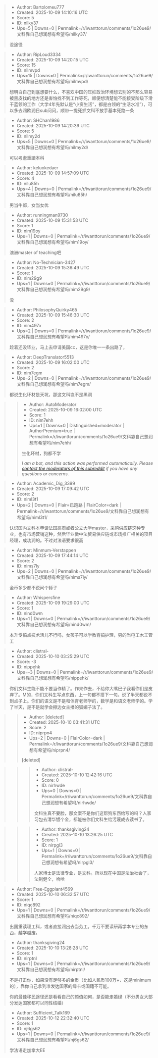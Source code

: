 > - Author: Bartolomeu777
> - Created: 2025-10-09 14:10:16 UTC
> - Score: 5
> - ID: nilky37
> - Ups=5 | Downs=0 | Permalink=/r/iwanttorun/comments/1o26ue9/文科靠自己想润想有希望吗/nilky37/
>
> 没途径

> - Author: RipLoud3334
> - Created: 2025-10-09 14:20:15 UTC
> - Score: 15
> - ID: nilmvpd
> - Ups=15 | Downs=0 | Permalink=/r/iwanttorun/comments/1o26ue9/文科靠自己想润想有希望吗/nilmvpd/
>
> 想明白自己到底想要什么，不喜欢中国的压抑政治环境想去别的不那么容易被黑皮找的地方还是害怕找不到工作等死，顺便想清楚能不能接受阶级下滑干蓝领的工作（大学4年先默认是“小资生活”，都是白领的“生活水准”），可以多去润欧润日sub问问，顺带一提死抓文科不放手基本死路一条

> - Author: SHChan1986
> - Created: 2025-10-09 14:20:36 UTC
> - Score: 5
> - ID: nilmy2d
> - Ups=5 | Downs=0 | Permalink=/r/iwanttorun/comments/1o26ue9/文科靠自己想润想有希望吗/nilmy2d/
>
> 可以考慮重讀本科

> - Author: keluokedaer
> - Created: 2025-10-09 14:57:09 UTC
> - Score: 4
> - ID: nilu85h
> - Ups=4 | Downs=0 | Permalink=/r/iwanttorun/comments/1o26ue9/文科靠自己想润想有希望吗/nilu85h/
>
> 男当牛郎，女当女优

> - Author: runningman9730
> - Created: 2025-10-09 15:31:53 UTC
> - Score: 1
> - ID: nim19oy
> - Ups=1 | Downs=0 | Permalink=/r/iwanttorun/comments/1o26ue9/文科靠自己想润想有希望吗/nim19oy/
>
> 澳洲master of teaching吧

> - Author: No-Technician-3427
> - Created: 2025-10-09 15:36:49 UTC
> - Score: 1
> - ID: nim29g9
> - Ups=1 | Downs=0 | Permalink=/r/iwanttorun/comments/1o26ue9/文科靠自己想润想有希望吗/nim29g9/
>
> 没

> - Author: PhilosophyQuirky465
> - Created: 2025-10-09 15:46:30 UTC
> - Score: 2
> - ID: nim497x
> - Ups=2 | Downs=0 | Permalink=/r/iwanttorun/comments/1o26ue9/文科靠自己想润想有希望吗/nim497x/
>
> 趁着还没毕业，马上去申请美国cc，这是你唯一一条出路了，

> - Author: DeepTranslator5513
> - Created: 2025-10-09 16:02:00 UTC
> - Score: 2
> - ID: nim7egm
> - Ups=2 | Downs=0 | Permalink=/r/iwanttorun/comments/1o26ue9/文科靠自己想润想有希望吗/nim7egm/
>
> 都说生化环材是天坑，那这文科岂不是黑洞

>> - Author: AutoModerator
>> - Created: 2025-10-09 16:02:00 UTC
>> - Score: 1
>> - ID: nim7ehh
>> - Ups=1 | Downs=0 | Distinguished=moderator | AuthorPremium=true | Permalink=/r/iwanttorun/comments/1o26ue9/文科靠自己想润想有希望吗/nim7ehh/
>>
>> 生化环材，狗都不学
>> 
>> *I am a bot, and this action was performed automatically. Please [contact the moderators of this subreddit](/message/compose/?to=/r/iwanttorun) if you have any questions or concerns.*

> - Author: Academic_Dig_3399
> - Created: 2025-10-09 17:09:42 UTC
> - Score: 2
> - ID: niml3t1
> - Ups=2 | Downs=0 | Flair=已跑路 | FlairColor=dark | Permalink=/r/iwanttorun/comments/1o26ue9/文科靠自己想润想有希望吗/niml3t1/
>
> 认识国内文科本申请法国高商或者公立大学master，采购供应链这种专业，也有市场营销这种，然后毕业做中法贸易供应链或市场推广相关的项目经理，成功润的。不过对法语要求很高

> - Author: Minmum-Verstappen
> - Created: 2025-10-09 17:44:14 UTC
> - Score: 2
> - ID: nims7ly
> - Ups=2 | Downs=0 | Permalink=/r/iwanttorun/comments/1o26ue9/文科靠自己想润想有希望吗/nims7ly/
>
> 金币多少都不说问个锤子

> - Author: Whispersfine
> - Created: 2025-10-09 19:29:00 UTC
> - Score: 1
> - ID: nind0wm
> - Ups=1 | Downs=0 | Permalink=/r/iwanttorun/comments/1o26ue9/文科靠自己想润想有希望吗/nind0wm/
>
> 本升专搞点技术活儿不行吗，女孩子可以学教育搞护理，男的当电工木工管工

> - Author: clistral-
> - Created: 2025-10-10 03:25:29 UTC
> - Score: -3
> - ID: nippehk
> - Ups=-3 | Downs=0 | Permalink=/r/iwanttorun/comments/1o26ue9/文科靠自己想润想有希望吗/nippehk/
>
> 你们文科生能不能不要当作精了。作来作去，不给你大嘴巴子我看你们是皮痒了。M的，你们文科生写点东西，上一句都不搭下一句。说了半天都说不到点子上。你们的语文是不是和体育老师学的，数学是和语文老师学的。学了半天，是不是就学会擦边女主播的狐媚子法了。

>> - Author: [deleted]
>> - Created: 2025-10-10 03:41:31 UTC
>> - Score: 2
>> - ID: niprpn4
>> - Ups=2 | Downs=0 | FlairColor=dark | Permalink=/r/iwanttorun/comments/1o26ue9/文科靠自己想润想有希望吗/niprpn4/
>>
>> [deleted]

>>> - Author: clistral-
>>> - Created: 2025-10-10 12:42:16 UTC
>>> - Score: 0
>>> - ID: nirhwde
>>> - Ups=0 | Downs=0 | Permalink=/r/iwanttorun/comments/1o26ue9/文科靠自己想润想有希望吗/nirhwde/
>>>
>>> 文科生真不要脸，那文案不是你们这帮狗东西给写的吗？人家习包去清华镀个金，都能被你们文科生给污蔑成去读书了。

>>> - Author: thanksgiving24
>>> - Created: 2025-10-10 13:26:25 UTC
>>> - Score: 1
>>> - ID: nirpgl3
>>> - Ups=1 | Downs=0 | Permalink=/r/iwanttorun/comments/1o26ue9/文科靠自己想润想有希望吗/nirpgl3/
>>>
>>> 人家博士是法律专业，是文科。所以现在中国是法治社会了，法制健全，哈哈

> - Author: Free-Eggplant4569
> - Created: 2025-10-10 06:32:57 UTC
> - Score: 1
> - ID: niqc892
> - Ups=1 | Downs=0 | Permalink=/r/iwanttorun/comments/1o26ue9/文科靠自己想润想有希望吗/niqc892/
>
> 出国重读理工科，或者直接润出去当劳工。千万不要读研再学本专业的东西，越学越废。

> - Author: thanksgiving24
> - Created: 2025-10-10 13:28:28 UTC
> - Score: 1
> - ID: nirptnl
> - Ups=1 | Downs=0 | Permalink=/r/iwanttorun/comments/1o26ue9/文科靠自己想润想有希望吗/nirptnl/
>
> 不是打击你，如果没有足够多的金币（比如人民币100万+，这是minimum的），靠你自己拿到准发达国家的绿卡或国籍不可能。
> 
> 你的最佳移民途径还是看看自己的颜值如何，是否能走婚绿（不分男女大部分发达国家都可以同性结婚）

> - Author: Sufficient_Talk169
> - Created: 2025-10-12 22:32:40 UTC
> - Score: 1
> - ID: nj6gs62
> - Ups=1 | Downs=0 | Permalink=/r/iwanttorun/comments/1o26ue9/文科靠自己想润想有希望吗/nj6gs62/
>
> 学法语走加拿大EE
